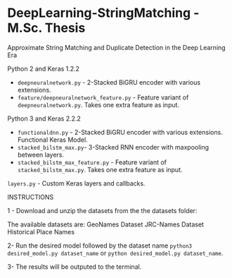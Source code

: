 # DeepLearning-StringMatching - M.Sc. Thesis

Approximate String Matching and Duplicate Detection in the Deep Learning Era

Python 2 and Keras 1.2.2
+ `deepneuralnetwork.py` - 2-Stacked BiGRU encoder with various extensions.
+ `feature/deepneuralnetwork_feature.py` - Feature variant of `deepneuralnetwork.py`. Takes one extra feature as input.

Python 3 and Keras 2.2.2
+ `functionaldnn.py` - 2-Stacked BiGRU encoder with various extensions. Functional Keras Model.
+ `stacked_bilstm_max.py`- 3-Stacked RNN encoder with maxpooling between layers.
+ `stacked_bilstm_max_feature.py` - Feature variant of `stacked_bilstm_max.py`. Takes one extra feature as input.

`layers.py` - Custom Keras layers and callbacks.


INSTRUCTIONS

1 - Download and unzip the datasets from the the datasets folder:

The available datasets are:
GeoNames Dataset
JRC-Names Dataset
Historical Place Names

2- Run the desired model followed by the dataset name `python3 desired_model.py dataset_name` or `python desired_model.py dataset_name`.

3- The results will be outputed to the terminal.

